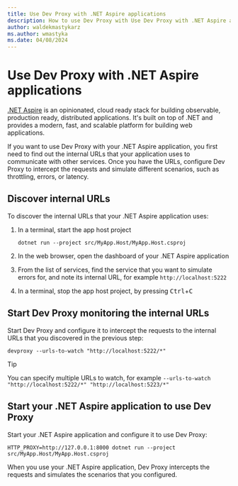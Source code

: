 ```yaml
---
title: Use Dev Proxy with .NET Aspire applications
description: How to use Dev Proxy with Use Dev Proxy with .NET Aspire applications
author: waldekmastykarz
ms.author: wmastyka
ms.date: 04/08/2024
---
```


# Use Dev Proxy with .NET Aspire applications

[.NET Aspire](/dotnet/aspire/get-started/aspire-overview) is an opinionated, cloud ready stack for building observable, production ready, distributed applications. It's built on top of .NET and provides a modern, fast, and scalable platform for building web applications.

If you want to use Dev Proxy with your .NET Aspire application, you first need to find out the internal URLs that your application uses to communicate with other services. Once you have the URLs, configure Dev Proxy to intercept the requests and simulate different scenarios, such as throttling, errors, or latency.

## Discover internal URLs

To discover the internal URLs that your .NET Aspire application uses:

1. In a terminal, start the app host project

    ```console
    dotnet run --project src/MyApp.Host/MyApp.Host.csproj
    ```

1. In the web browser, open the dashboard of your .NET Aspire application
1. From the list of services, find the service that you want to simulate errors for, and note its internal URL, for example `http://localhost:5222`
1. In a terminal, stop the app host project, by pressing <kbd>Ctrl</kbd>+<kbd>C</kbd>

## Start Dev Proxy monitoring the internal URLs

Start Dev Proxy and configure it to intercept the requests to the internal URLs that you discovered in the previous step:

```console
devproxy --urls-to-watch "http://localhost:5222/*"
```

> [!TIP]
> You can specify multiple URLs to watch, for example `--urls-to-watch "http://localhost:5222/*" "http://localhost:5223/*"`

## Start your .NET Aspire application to use Dev Proxy

Start your .NET Aspire application and configure it to use Dev Proxy:

```console
HTTP_PROXY=http://127.0.0.1:8000 dotnet run --project src/MyApp.Host/MyApp.Host.csproj
```

When you use your .NET Aspire application, Dev Proxy intercepts the requests and simulates the scenarios that you configured.
